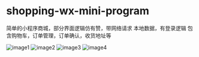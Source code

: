 # shopping-wx-mini-program
简单的小程序商城，部分界面逻辑仿有赞，带网络请求
本地数据，有登录逻辑
包含购物车，订单管理，订单确认，收货地址等

 ![image1](https://github.com/partusorta/shopping-wx-mini-program/blob/master/pages/image/screen/3.42.33.png)
 ![image2](https://github.com/partusorta/shopping-wx-mini-program/blob/master/pages/image/screen/3.43.05.png)
 ![image3](https://github.com/partusorta/shopping-wx-mini-program/blob/master/pages/image/screen/3.45.04.png)
 ![image4](https://github.com/ButBueatiful/dotvim/raw/master/screenshots/vim-screenshot.jpg)
